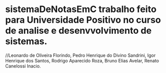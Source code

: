# sistemaDeNotasEmC trabalho feito para Universidade Positivo no curso de analise e desenvvolvimento de sistemas. 
//Leonardo de Oliveira Florindo, Pedro Henrique do Divino Sandrini, Igor Henrique dos Santos, Rodrigo Aparecido Roza, Bruno Elias Avelar, Renato Canelossi Inacio. 
